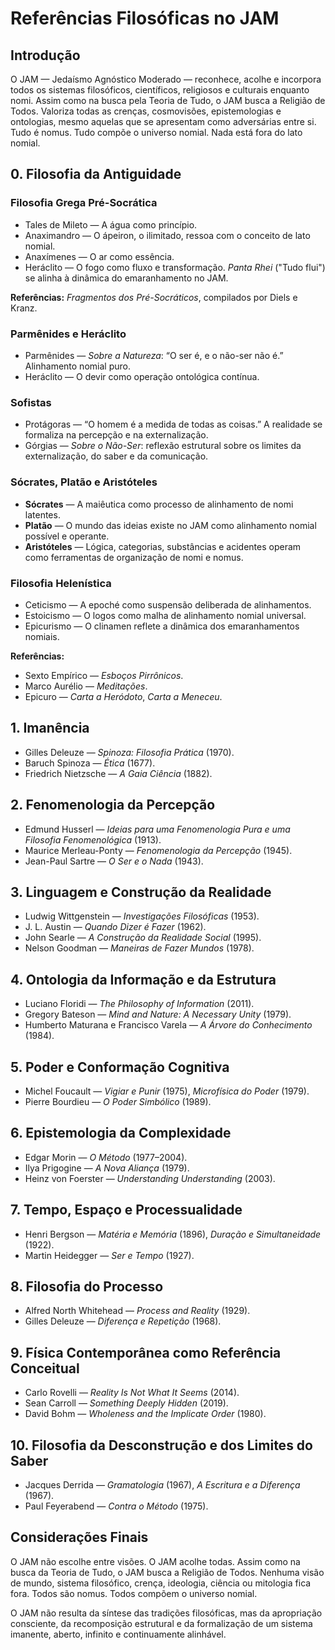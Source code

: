 # Referências Filosóficas no JAM

## Introdução

O JAM — Jedaísmo Agnóstico Moderado — reconhece, acolhe e incorpora todos os sistemas filosóficos, científicos, religiosos e culturais enquanto nomi. Assim como na busca pela Teoria de Tudo, o JAM busca a Religião de Todos. Valoriza todas as crenças, cosmovisões, epistemologias e ontologias, mesmo aquelas que se apresentam como adversárias entre si. Tudo é nomus. Tudo compõe o universo nomial. Nada está fora do lato nomial.

## 0. Filosofia da Antiguidade

### Filosofia Grega Pré-Socrática

- Tales de Mileto — A água como princípio.  
- Anaximandro — O ápeiron, o ilimitado, ressoa com o conceito de lato nomial.  
- Anaxímenes — O ar como essência.  
- Heráclito — O fogo como fluxo e transformação. *Panta Rhei* ("Tudo flui") se alinha à dinâmica do emaranhamento no JAM.  

**Referências:** *Fragmentos dos Pré-Socráticos*, compilados por Diels e Kranz.

### Parmênides e Heráclito

- Parmênides — *Sobre a Natureza*: “O ser é, e o não-ser não é.” Alinhamento nomial puro.  
- Heráclito — O devir como operação ontológica contínua.  

### Sofistas

- Protágoras — “O homem é a medida de todas as coisas.” A realidade se formaliza na percepção e na externalização.  
- Górgias — *Sobre o Não-Ser*: reflexão estrutural sobre os limites da externalização, do saber e da comunicação.  

### Sócrates, Platão e Aristóteles

- **Sócrates** — A maiêutica como processo de alinhamento de nomi latentes.  
- **Platão** — O mundo das ideias existe no JAM como alinhamento nomial possível e operante.  
- **Aristóteles** — Lógica, categorias, substâncias e acidentes operam como ferramentas de organização de nomi e nomus.  

### Filosofia Helenística

- Ceticismo — A epoché como suspensão deliberada de alinhamentos.  
- Estoicismo — O logos como malha de alinhamento nomial universal.  
- Epicurismo — O clinamen reflete a dinâmica dos emaranhamentos nomiais.  

**Referências:**  
- Sexto Empírico — *Esboços Pirrônicos*.  
- Marco Aurélio — *Meditações*.  
- Epicuro — *Carta a Heródoto*, *Carta a Meneceu*.  

## 1. Imanência

- Gilles Deleuze — *Spinoza: Filosofia Prática* (1970).  
- Baruch Spinoza — *Ética* (1677).  
- Friedrich Nietzsche — *A Gaia Ciência* (1882).  

## 2. Fenomenologia da Percepção

- Edmund Husserl — *Ideias para uma Fenomenologia Pura e uma Filosofia Fenomenológica* (1913).  
- Maurice Merleau-Ponty — *Fenomenologia da Percepção* (1945).  
- Jean-Paul Sartre — *O Ser e o Nada* (1943).  

## 3. Linguagem e Construção da Realidade

- Ludwig Wittgenstein — *Investigações Filosóficas* (1953).  
- J. L. Austin — *Quando Dizer é Fazer* (1962).  
- John Searle — *A Construção da Realidade Social* (1995).  
- Nelson Goodman — *Maneiras de Fazer Mundos* (1978).  

## 4. Ontologia da Informação e da Estrutura

- Luciano Floridi — *The Philosophy of Information* (2011).  
- Gregory Bateson — *Mind and Nature: A Necessary Unity* (1979).  
- Humberto Maturana e Francisco Varela — *A Árvore do Conhecimento* (1984).  

## 5. Poder e Conformação Cognitiva

- Michel Foucault — *Vigiar e Punir* (1975), *Microfísica do Poder* (1979).  
- Pierre Bourdieu — *O Poder Simbólico* (1989).  

## 6. Epistemologia da Complexidade

- Edgar Morin — *O Método* (1977–2004).  
- Ilya Prigogine — *A Nova Aliança* (1979).  
- Heinz von Foerster — *Understanding Understanding* (2003).  

## 7. Tempo, Espaço e Processualidade

- Henri Bergson — *Matéria e Memória* (1896), *Duração e Simultaneidade* (1922).  
- Martin Heidegger — *Ser e Tempo* (1927).  

## 8. Filosofia do Processo

- Alfred North Whitehead — *Process and Reality* (1929).  
- Gilles Deleuze — *Diferença e Repetição* (1968).  

## 9. Física Contemporânea como Referência Conceitual

- Carlo Rovelli — *Reality Is Not What It Seems* (2014).  
- Sean Carroll — *Something Deeply Hidden* (2019).  
- David Bohm — *Wholeness and the Implicate Order* (1980).  

## 10. Filosofia da Desconstrução e dos Limites do Saber

- Jacques Derrida — *Gramatologia* (1967), *A Escritura e a Diferença* (1967).  
- Paul Feyerabend — *Contra o Método* (1975).  

## Considerações Finais

O JAM não escolhe entre visões. O JAM acolhe todas. Assim como na busca da Teoria de Tudo, o JAM busca a Religião de Todos. Nenhuma visão de mundo, sistema filosófico, crença, ideologia, ciência ou mitologia fica fora. Todos são nomus. Todos compõem o universo nomial.

O JAM não resulta da síntese das tradições filosóficas, mas da apropriação consciente, da recomposição estrutural e da formalização de um sistema imanente, aberto, infinito e continuamente alinhável.